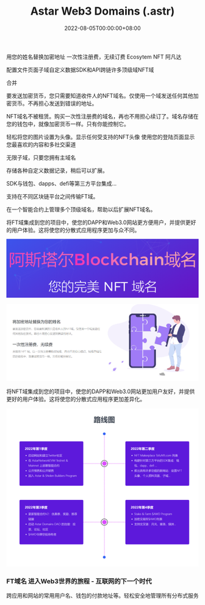 ﻿---
title: "Astar Web3 Domains (.astr)"
description: "Astar Web3 Domains
Your Perfect NFT Domains
Journey into the world of Web3 - Buy once use forever"
date: 2022-08-05T00:00:00+08:00
lastmod: 2022-08-05T00:00:00+08:00
draft: false
authors: ["xixi1127"]
featuredImage: "astar-web3-domains-astr.png"
tags: ["Collectibles","Astar Web3 Domains (.astr)"]
categories: ["nfts"]
nfts: ["Collectibles"]
blockchain: "Astar"
website: "https://astr.domains/"
twitter: ""
discord: ""
telegram: ""
github: ""
youtube: ""
twitch: ""
facebook: ""
instagram: ""
reddit: ""
medium: ""
steam: ""
gitbook: ""
googleplay: ""
appstore: ""
status: "Live"
weight: 
lightgallery: true
toc: true
pinned: false
recommend: false
recommend1: false
---
用您的姓名替换加密地址 一次性注册费，无续订费 Ecosytem NFT 阿凡达

配置文件页面子域自定义数据SDK和API跨链许多顶级域NFT域

合并

要发送加密货币，您只需要知道收件人的NFT域名。仅使用一个域发送任何其他加密货币。不再担心发送到错误的地址。

NFT域名不被租赁。购买一次性注册费的域名，再也不用担心续订了。域名存储在您的钱包中，就像加密货币一样。只有你能控制它。

轻松将您的图片设置为头像。显示任何受支持的NFT头像 使用您的登陆页面显示您最喜欢的内容和多社交渠道

无限子域，只要您拥有主域名

存储各种自定义数据记录，稍后可以扩展。

SDK与钱包、dapps、defi等第三方平台集成...

支持在不同区块链平台之间传输FT域。

在一个智能合约上管理多个顶级域名，帮助以后扩展NFT域名。

将FT域集成到您的项目中，使您的DAPP和Web3.0网站更方便用户，并提供更好的用户体验。这将使您的分散式应用程序更加与众不同。

![image-20220805194210205](image-20220805194210205.png)

![image-20220805194304311](image-20220805194304311.png)

将NFT域集成到您的项目中，使您的DAPP和Web3.0网站更加用户友好，并提供更好的用户体验。这将使您的分散式应用程序更加差异化。

![image-20220805194449775](image-20220805194449775.png)

### FT域名 进入Web3世界的旅程 - 互联网的下一个时代

跨应用和网站的常用用户名、钱包的付款地址等。轻松安全地管理所有分布式服务